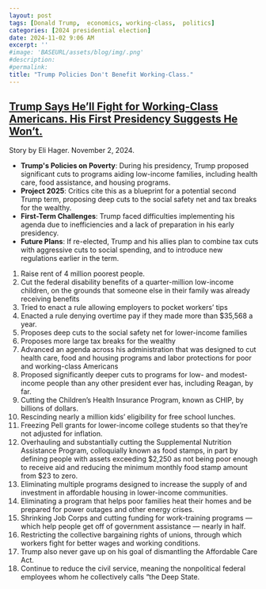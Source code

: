 ```yaml
---
layout: post
tags: [Donald Trump,  economics, working-class,  politics]
categories: [2024 presidential election]
date: 2024-11-02 9:06 AM
excerpt: ''
#image: 'BASEURL/assets/blog/img/.png'
#description:
#permalink:
title: "Trump Policies Don't Benefit Working-Class."
---
```



## [Trump Says He’ll Fight for Working-Class Americans. His First Presidency Suggests He Won’t.](https://www.propublica.org/article/donald-trump-agenda-working-class)

Story by Eli Hager. November 2, 2024.

- **Trump's Policies on Poverty**: During his presidency, Trump proposed significant cuts to programs aiding low-income families, including health care, food assistance, and housing programs.
- **Project 2025**: Critics cite this as a blueprint for a potential second Trump term, proposing deep cuts to the social safety net and tax breaks for the wealthy.
- **First-Term Challenges**: Trump faced difficulties implementing his agenda due to inefficiencies and a lack of preparation in his early presidency.
- **Future Plans**: If re-elected, Trump and his allies plan to combine tax cuts with aggressive cuts to social spending, and to introduce new regulations earlier in the term.

1. Raise rent of 4 million poorest people.
2. Cut the federal disability benefits of a quarter-million low-income children, on the grounds that someone else in their family was already receiving benefits
3. Tried to enact a rule allowing employers to pocket workers’ tips
4. Enacted a rule denying overtime pay if they made more than $35,568 a year.
5. Proposes deep cuts to the social safety net for lower-income families
6. Proposes more large tax breaks for the wealthy
7. Advanced an agenda across his administration that was designed to cut health care, food and housing programs and labor protections for poor and working-class Americans
8. Proposed significantly deeper cuts to programs for low- and modest-income people than any other president ever has, including Reagan, by far.
9. Cutting the Children’s Health Insurance Program, known as CHIP, by billions of dollars.
10. Rescinding nearly a million kids’ eligibility for free school lunches.
11. Freezing Pell grants for lower-income college students so that they’re not adjusted for inflation.
12. Overhauling and substantially cutting the Supplemental Nutrition Assistance Program, colloquially known as food stamps, in part by defining people with assets exceeding $2,250 as not being poor enough to receive aid and reducing the minimum monthly food stamp amount from $23 to zero.
13. Eliminating multiple programs designed to increase the supply of and investment in affordable housing in lower-income communities.
14. Eliminating a program that helps poor families heat their homes and be prepared for power outages and other energy crises.
15. Shrinking Job Corps and cutting funding for work-training programs — which help people get off of government assistance — nearly in half.
16. Restricting the collective bargaining rights of unions, through which workers fight for better wages and working conditions.
17. Trump also never gave up on his goal of dismantling the Affordable Care Act.
18. Continue to reduce the civil service, meaning the nonpolitical federal employees whom he collectively calls “the Deep State.
